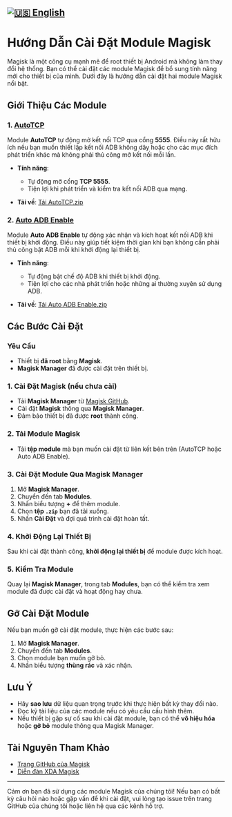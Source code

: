 [![🇺🇸 English](https://img.shields.io/badge/Language-English-blue?style=for-the-badge&logo=Google%20Translate)](README-EN.md)
---
# Hướng Dẫn Cài Đặt Module Magisk

Magisk là một công cụ mạnh mẽ để root thiết bị Android mà không làm thay đổi hệ thống. Bạn có thể cài đặt các module Magisk để bổ sung tính năng mới cho thiết bị của mình. Dưới đây là hướng dẫn cài đặt hai module Magisk nổi bật.

## Giới Thiệu Các Module

### 1. [AutoTCP](https://github.com/lowji194/Module-Magisk/raw/refs/heads/main/AutoTCP.zip)

Module **AutoTCP** tự động mở kết nối TCP qua cổng **5555**. Điều này rất hữu ích nếu bạn muốn thiết lập kết nối ADB không dây hoặc cho các mục đích phát triển khác mà không phải thủ công mở kết nối mỗi lần.

- **Tính năng**:
  - Tự động mở cổng **TCP 5555**.
  - Tiện lợi khi phát triển và kiểm tra kết nối ADB qua mạng.

- **Tải về**: [Tải AutoTCP.zip](https://github.com/lowji194/Module-Magisk/raw/refs/heads/main/AutoTCP.zip)

### 2. [Auto ADB Enable](https://github.com/lowji194/Module-Magisk/raw/refs/heads/main/Auto_ADB_Enable.zip)

Module **Auto ADB Enable** tự động xác nhận và kích hoạt kết nối ADB khi thiết bị khởi động. Điều này giúp tiết kiệm thời gian khi bạn không cần phải thủ công bật ADB mỗi khi khởi động lại thiết bị.

- **Tính năng**:
  - Tự động bật chế độ ADB khi thiết bị khởi động.
  - Tiện lợi cho các nhà phát triển hoặc những ai thường xuyên sử dụng ADB.

- **Tải về**: [Tải Auto ADB Enable.zip](https://github.com/lowji194/Module-Magisk/raw/refs/heads/main/Auto_ADB_Enable.zip)

## Các Bước Cài Đặt

### Yêu Cầu
- Thiết bị **đã root** bằng **Magisk**.
- **Magisk Manager** đã được cài đặt trên thiết bị.

### 1. **Cài Đặt Magisk** (nếu chưa cài)
- Tải **Magisk Manager** từ [Magisk GitHub](https://github.com/topjohnwu/Magisk).
- Cài đặt **Magisk** thông qua **Magisk Manager**.
- Đảm bảo thiết bị đã được **root** thành công.

### 2. **Tải Module Magisk**
- Tải **tệp module** mà bạn muốn cài đặt từ liên kết bên trên (AutoTCP hoặc Auto ADB Enable).

### 3. **Cài Đặt Module Qua Magisk Manager**
1. Mở **Magisk Manager**.
2. Chuyển đến tab **Modules**.
3. Nhấn biểu tượng **+** để thêm module.
4. Chọn **tệp `.zip`** bạn đã tải xuống.
5. Nhấn **Cài Đặt** và đợi quá trình cài đặt hoàn tất.

### 4. **Khởi Động Lại Thiết Bị**
Sau khi cài đặt thành công, **khởi động lại thiết bị** để module được kích hoạt.

### 5. **Kiểm Tra Module**
Quay lại **Magisk Manager**, trong tab **Modules**, bạn có thể kiểm tra xem module đã được cài đặt và hoạt động hay chưa.

## Gỡ Cài Đặt Module

Nếu bạn muốn gỡ cài đặt module, thực hiện các bước sau:
1. Mở **Magisk Manager**.
2. Chuyển đến tab **Modules**.
3. Chọn module bạn muốn gỡ bỏ.
4. Nhấn biểu tượng **thùng rác** và xác nhận.

## Lưu Ý
- Hãy **sao lưu** dữ liệu quan trọng trước khi thực hiện bất kỳ thay đổi nào.
- Đọc kỹ tài liệu của các module nếu có yêu cầu cấu hình thêm.
- Nếu thiết bị gặp sự cố sau khi cài đặt module, bạn có thể **vô hiệu hóa** hoặc **gỡ bỏ** module thông qua Magisk Manager.

## Tài Nguyên Tham Khảo
- [Trang GitHub của Magisk](https://github.com/topjohnwu/Magisk)
- [Diễn đàn XDA Magisk](https://forum.xda-developers.com/f/magisk.6100/)

---

Cảm ơn bạn đã sử dụng các module Magisk của chúng tôi! Nếu bạn có bất kỳ câu hỏi nào hoặc gặp vấn đề khi cài đặt, vui lòng tạo issue trên trang GitHub của chúng tôi hoặc liên hệ qua các kênh hỗ trợ.
